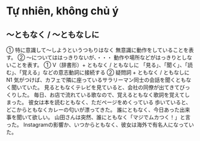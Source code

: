 # Tự nhiên, không chủ ý

## 〜ともなく / 〜ともなしに
① 特に意識して〜しようというつもりはなく 無意識に動作をしていることを表す。
② 〜についてははっきりないが、・・・ 動作や場所などがはっきりとしないことを表す。
① V（辞書形）+ ともなく / ともなしに 「見る」、「聞く」、「読む」、「覚える」などの意志動詞に接続する   ② 疑問詞 + ともなく / ともなしに
N1
気がつけば、カフェで隣に座っているサラリーマン同士の会話を聞くともなく聞いていた。
見るともなくテレビを見ていると、会社の同僚が出てきてびっくりした。
毎日、お店で流れている歌なので、覚えるともなく歌詞を覚えてしまった。
彼女は本を読むともなく、ただページをめくっている
歩いていると、どこからともなくカレーの匂いが漂ってきた。
誰にともなく、今日あった出来事を聞いて欲しい。
山田さんは突然、誰にともなく「マジでムカつく！」と言った。
Instagramの影響か、いつからともなく、彼女は海外で有名人になっていた。